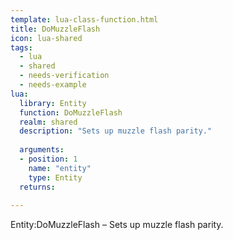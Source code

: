 ```yaml
---
template: lua-class-function.html
title: DoMuzzleFlash
icon: lua-shared
tags:
  - lua
  - shared
  - needs-verification
  - needs-example
lua:
  library: Entity
  function: DoMuzzleFlash
  realm: shared
  description: "Sets up muzzle flash parity."
  
  arguments:
  - position: 1
    name: "entity"
    type: Entity
  returns:
    
---
```


<div class="lua__search__keywords">
Entity:DoMuzzleFlash &#x2013; Sets up muzzle flash parity.
</div>
